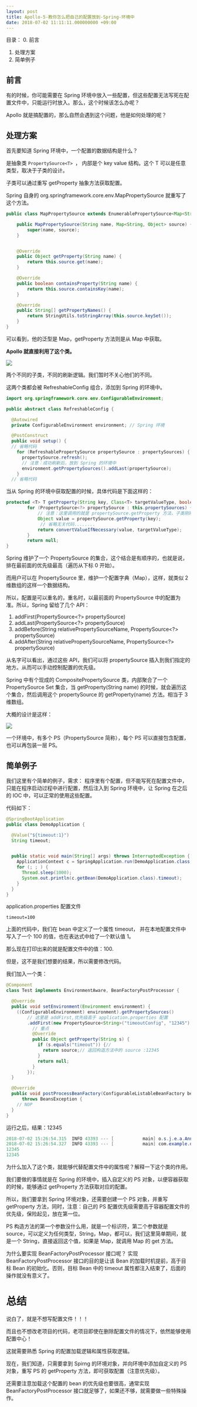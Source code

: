 ```yaml
---
layout: post
title: Apollo-5-教你怎么把自己的配置放到-Spring-环境中
date: 2018-07-02 11:11:11.000000000 +09:00
---
```

目录：
0. 前言
1. 处理方案
2. 简单例子

## 前言

有的时候，你可能需要在 Spring 环境中放入一些配置，但这些配置无法写死在配置文件中，只能运行时放入。那么，这个时候该怎么办呢？

Apollo  就是搞配置的，那么自然会遇到这个问题，他是如何处理的呢？

## 处理方案

首先要知道 Spring 环境中，一个配置的数据结构是什么？

是抽象类 `PropertySource<T> `， 内部是个 key value 结构。这个 T 可以是任意类型，取决于子类的设计。

子类可以通过重写 getProperty 抽象方法获取配置。

Spring 自身的 org.springframework.core.env.MapPropertySource 就重写了这个方法。

```java
public class MapPropertySource extends EnumerablePropertySource<Map<String, Object>> {

	public MapPropertySource(String name, Map<String, Object> source) {
		super(name, source);
	}


	@Override
	public Object getProperty(String name) {
		return this.source.get(name);
	}

	@Override
	public boolean containsProperty(String name) {
		return this.source.containsKey(name);
	}

	@Override
	public String[] getPropertyNames() {
		return StringUtils.toStringArray(this.source.keySet());
	}
}
``` 

可以看到，他的泛型是 Map，getProperty 方法则是从 Map 中获取。

**Apollo 就直接利用了这个类。**

![](https://upload-images.jianshu.io/upload_images/4236553-e67471ed5a73e2b6.png?imageMogr2/auto-orient/strip%7CimageView2/2/w/1240)

两个不同的子类，不同的刷新逻辑。我们暂时不关心他们的不同。

这两个类都会被 RefreshableConfig 组合，添加到 Spring 的环境中。

```java
import org.springframework.core.env.ConfigurableEnvironment;

public abstract class RefreshableConfig {

  @Autowired
  private ConfigurableEnvironment environment; // Spring 环境

  @PostConstruct
  public void setup() {
  // 省略代码
    for (RefreshablePropertySource propertySource : propertySources) {
      propertySource.refresh();
      // 注意：成功刷新后，放到 Spring 的环境中
      environment.getPropertySources().addLast(propertySource);
    }
  // 省略代码
```

当从 Spring 的环境中获取配置的时候，具体代码是下面这样的：

```java
protected <T> T getProperty(String key, Class<T> targetValueType, boolean resolveNestedPlaceholders) {
		for (PropertySource<?> propertySource : this.propertySources) {
            // 注意：这里调用的就是 propertySource.getProperty 方法，子类刚刚重写的方法
			Object value = propertySource.getProperty(key);
             // 省略无关代码........
			return convertValueIfNecessary(value, targetValueType);
		}
	    return null;
}
````

Spring 维护了一个 PropertySource 的集合，这个结合是有顺序的，也就是说，排在最前面的优先级最高（遍历从下标 0 开始）。

而用户可以在 PropertySource 里，维护一个配置字典（Map），这样，就类似 2 维数组的这样一个数据结构。

所以，配置是可以重名的，重名时，以最前面的 PropertySource 中的配置为准。所以，Spring 留给了几个 API：
1. addFirst(PropertySource<?> propertySource)
2. addLast(PropertySource<?> propertySource)
3.  addBefore(String relativePropertySourceName, PropertySource<?> propertySource)
4. addAfter(String relativePropertySourceName, PropertySource<?> propertySource) 

从名字可以看出，通过这些 API，我们可以将 propertySource 插入到我们指定的地方。从而可以手动控制配置的优先级。

Spring 中有个现成的 CompositePropertySource 类，内部聚合了一个 PropertySource Set 集合，当 getProperty(String name) 的时候，就会遍历这个集合，然后调用这个 propertySource 的 getProperty(name)  方法。相当于 3 维数组。


大概的设计是这样：

![](https://upload-images.jianshu.io/upload_images/4236553-bf02da7a86e22149.png?imageMogr2/auto-orient/strip%7CimageView2/2/w/1240)

一个环境中，有多个 PS（PropertySource 简称），每个 PS 可以直接包含配置，也可以再包装一层 PS。

## 简单例子

我们这里有个简单的例子，需求：
程序里有个配置，但不能写死在配置文件中，只能在程序启动过程中进行配置，然后注入到 Spring 环境中，让 Spring 在之后的 IOC 中，可以正常的使用这些配置。

代码如下：

```java
@SpringBootApplication
public class DemoApplication {

  @Value("${timeout:1}")
  String timeout;


  public static void main(String[] args) throws InterruptedException {
    ApplicationContext c = SpringApplication.run(DemoApplication.class, args);
    for (; ; ) {
      Thread.sleep(1000);
      System.out.println(c.getBean(DemoApplication.class).timeout);
    }
  }
}
```

application.properties 配置文件

```
timeout=100
```

上面的代码中，我们在 bean 中定义了一个属性 timeout， 并在本地配置文件中写入了一个 100 的值，也在表达式中给了一个默认值 1。

那么现在打印出来的就是配置文件中的值：100.

但是，这不是我们想要的结果，所以需要修改代码。

我们加入一个类：

```java
@Component
class Test implements EnvironmentAware, BeanFactoryPostProcessor {

  @Override
  public void setEnvironment(Environment environment) {
    ((ConfigurableEnvironment) environment).getPropertySources()
        // 这里是 addFirst,优先级高于 application.properties 配置
        .addFirst(new PropertySource<String>("timeoutConfig", "12345") {
          // 重点
          @Override
          public Object getProperty(String s) {
            if (s.equals("timeout")) {//
              return source;// 返回构造方法中的 source :12345
            }
            return null;
          }
        });
  }

  @Override
  public void postProcessBeanFactory(ConfigurableListableBeanFactory beanFactory)
      throws BeansException {
    // NOP
  }
}
```

运行之后，结果：12345

```java
2018-07-02 15:26:54.315  INFO 43393 --- [           main] o.s.j.e.a.AnnotationMBeanExporter        : Registering beans for JMX exposure on startup
2018-07-02 15:26:54.327  INFO 43393 --- [           main] com.example.demo.DemoApplication         : Started DemoApplication in 0.991 seconds (JVM running for 1.49)
12345
12345
```

为什么加入了这个类，就能够代替配置文件中的属性呢？解释一下这个类的作用。

我们要做的事情就是在 Spring 的环境中，插入自定义的 PS 对象，以便容器获取的时候，能够通过 getProperty 方法获取对应的配置。

所以，我们要拿到 Spring 环境对象，还需要创建一个 PS 对象，并重写 getProperty 方法，同时，注意：自己的 PS 配置优先级需要高于容器配置文件的优先级，保险起见，放在第一位。

PS 构造方法的第一个参数没什么用，就是一个标识符，第二个参数就是 source，可以定义为任何类型，String，Map，都可以，我们这里简单期间，就是一个 String，直接返回这个值，如果是 Map，就调用 Map 的 get 方法。

为什么要实现 BeanFactoryPostProcessor 接口呢？ 实现 BeanFactoryPostProcessor 接口的目的是让该 Bean 的加载时机提前，高于目标 Bean 的初始化。否则，目标 Bean 中的 timeout 属性都注入结束了，后面的操作就没有意义了。


# 总结

说白了，就是不想写配置文件！！！ 

而且也不想改老项目的代码，老项目即使在删除配置文件的情况下，依然能够使用配置中心！

这就需要熟悉 Spring 的配置加载逻辑和属性获取逻辑。

现在，我们知道，只需要拿到 Spirng 的环境对象，并向环境中添加自定义的  PS 对象，重写 PS 的 getProperty 方法，即可获取配置（注意优先级）。

还需要注意加载这个配置的 bean 的优先级也要很高，通常实现 BeanFactoryPostProcessor 接口就足够了，如果还不够，就需要做一些特殊操作。


















































  
